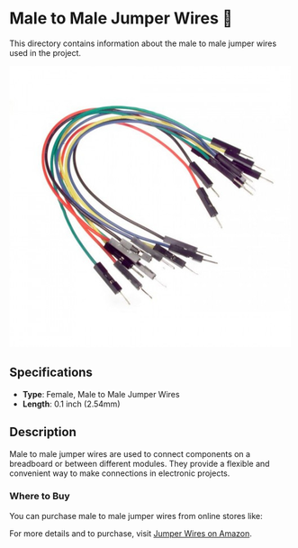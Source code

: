 # Male to Male Jumper Wires 🚀

This directory contains information about the male to male jumper wires used in the project.

![Jumper Wires](../../image/jumpwires.png)

## Specifications

- **Type**: Female, Male to Male Jumper Wires
- **Length**: 0.1 inch (2.54mm)

## Description

Male to male jumper wires are used to connect components on a breadboard or between different modules. They provide a flexible and convenient way to make connections in electronic projects.

### Where to Buy

You can purchase male to male jumper wires from online stores like:

For more details and to purchase, visit [Jumper Wires on Amazon](https://www.amazon.com/s?k=male+to+male+jumper+wires).
